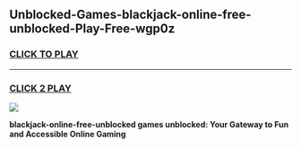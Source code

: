 
## Unblocked-Games-blackjack-online-free-unblocked-Play-Free-wgp0z
<h3>
<a href="https://premium76.site?title=blackjack-online-free-unblocked&ref=21A">CLICK TO PLAY</a></h3>
<hr>

<h3>
<a href="https://premium76.site?title=blackjack-online-free-unblocked&ref=21A">CLICK 2 PLAY</a>
  
</h3>

<a href="https://premium76.site?title=blackjack-online-free-unblocked&ref=21A"><img src="https://clearcache.store/games.png"></a>


**blackjack-online-free-unblocked games unblocked: Your Gateway to Fun and Accessible Online Gaming**
